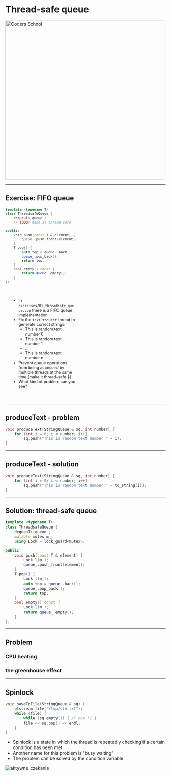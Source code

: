 <!-- .slide: data-background="#111111" -->

# Thread-safe queue

<a href="https://coders.school">
    <img width="500" data-src="../coders_school_logo.png" alt="Coders School" class="plain">
</a>

___

## Exercise: FIFO queue

<div class="multicolumn">

<div style="width: 50%; font-size: .9em;">

```cpp []
template <typename T>
class ThreadsafeQueue {
    deque<T> queue_;
    // TODO: Make it thread-safe

public:
    void push(const T & element) {
        queue_.push_front(element);
    }
    T pop() {
        auto top = queue_.back();
        queue_.pop_back();
        return top;
    }
    bool empty() const {
        return queue_.empty();
    }
};

```
<!-- .element: class="fragment fade-in" -->
</div>

<div style="width: 40%; padding: 20px; font-size: .9em;">

* <!-- .element: class="fragment fade-in" --> In <code>exercises/01_threadsafe_queue.cpp</code> there is a FIFO queue implementation
* <!-- .element: class="fragment fade-in" --> Fix the <code>textProducer</code> thread to generate correct strings:
  * <!-- .element: class="fragment fade-in" --> This is random text number 0
  * <!-- .element: class="fragment fade-in" --> This is random text number 1
  * <!-- .element: class="fragment fade-in" --> …
  * <!-- .element: class="fragment fade-in" --> This is random text number n
* <!-- .element: class="fragment fade-in" --> Prevent queue operations from being accessed by multiple threads at the same time (make it thread-safe 🙂)
* <!-- .element: class="fragment fade-in" --> What kind of problem can you see?

</div>

</div>

___
<!-- .slide: data-auto-animate -->

## produceText - problem
<!-- .element: data-id="title" -->

```cpp []
void produceText(StringQueue & sq, int number) {
    for (int i = 0; i < number; i++)
        sq.push("This is random text number " + i);
}
```
<!-- .element: data-id="box" -->

___
<!-- .slide: data-auto-animate -->

## produceText - solution
<!-- .element: data-id="title" -->

```cpp []
void produceText(StringQueue & sq, int number) {
    for (int i = 0; i < number; i++)
        sq.push("This is random text number " + to_string(i));
}

```
<!-- .element: data-id="box" -->

___
<!-- .slide: style="font-size: .9em" -->

## Solution: thread-safe queue

```cpp []
template <typename T>
class ThreadsafeQueue {
    deque<T> queue_;
    mutable mutex m_;
    using Lock = lock_guard<mutex>;

public:
    void push(const T & element) {
        Lock l(m_);
        queue_.push_front(element);
    }
    T pop() {
        Lock l(m_);
        auto top = queue_.back();
        queue_.pop_back();
        return top;
    }
    bool empty() const {
        Lock l(m_);
        return queue_.empty();
    }
};

```
<!-- .element: class="fragment fade-in" -->

___
<!-- .slide: data-background="img/efekt_cieplarniany.jpg" data-background-opacity="0.5" -->
## Problem

### CPU heating

### the greenhouse effect

___

## Spinlock

```cpp []
void saveToFile(StringQueue & sq) {
    ofstream file("/tmp/sth.txt");
    while (file) {
        while (sq.empty()) { /* nop */ }
        file << sq.pop() << endl;
    }
}
```
<!-- .element: class="fragment fade-in" -->

* <!-- .element: class="fragment fade-in" --> Spinlock is a state in which the thread is repeatedly checking if a certain condition has been met
* <!-- .element: class="fragment fade-in" --> Another name for this problem is "busy waiting"
* <!-- .element: class="fragment fade-in" --> The problem can be solved by the condition variable

<img data-src="img/aktywne_czekanie.png" alt="aktywne_czekanie" class="plain">
<!-- .element: class="fragment fade-in" -->
